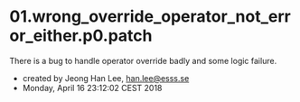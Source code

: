 # 01.wrong_override_operator_not_error_either.p0.patch

There is a bug to handle operator override badly and some logic failure. 

* created by Jeong Han Lee, han.lee@esss.se
* Monday, April 16 23:12:02 CEST 2018
